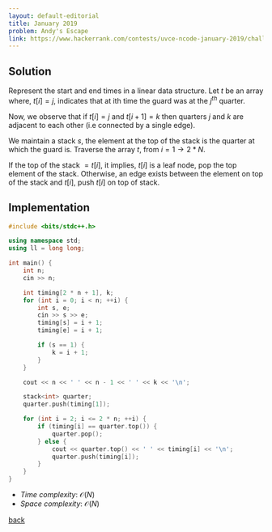 ```yaml
---
layout: default-editorial
title: January 2019
problem: Andy's Escape
link: https://www.hackerrank.com/contests/uvce-ncode-january-2019/challenges/andys-escape 
---
```


## Solution 

Represent the start and end times in a linear data structure. 
Let $t$ be an array where, $t[i] = j$, indicates that at ith time the guard was at the $j^{th}$ quarter.

Now, we observe that if $t[i] = j$ and $t[i + 1] = k$ then quarters $j$ and $k$ are adjacent to each other (i.e connected by a single edge).

We maintain a stack $s$, the element at the top of the stack is the quarter at which the guard is. 
Traverse the array $t$, from $i = 1 \rightarrow 2 * N$.

If the top of the stack $= t[i]$, it implies, $t[i]$ is a leaf node, pop the top element of the stack. 
Otherwise, an edge exists between the element on top of the stack and $t[i]$, push $t[i]$ on top of stack.

## Implementation

```cpp
#include <bits/stdc++.h>

using namespace std;
using ll = long long;

int main() {
    int n;
    cin >> n;

    int timing[2 * n + 1], k;
    for (int i = 0; i < n; ++i) {
        int s, e;
        cin >> s >> e;
        timing[s] = i + 1;
        timing[e] = i + 1;

        if (s == 1) {
            k = i + 1;
        }
    }

    cout << n << ' ' << n - 1 << ' ' << k << '\n';

    stack<int> quarter;
    quarter.push(timing[1]);

    for (int i = 2; i <= 2 * n; ++i) {
        if (timing[i] == quarter.top()) {
            quarter.pop();
        } else {
            cout << quarter.top() << ' ' << timing[i] << '\n';
            quarter.push(timing[i]);
        }
    }
}
```

* _Time complexity_: $\mathcal{O}(N)$
* _Space complexity_: $\mathcal{O}(N)$

[back](./index.html)

